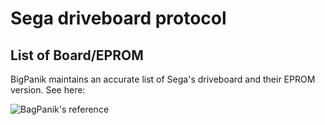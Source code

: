 # Sega driveboard protocol

## List of Board/EPROM

BigPanik maintains an accurate list of Sega's driveboard and their EPROM version.
See here:

![BagPanik's reference](https://hico-srv022.pixhotel.fr/sites/default/files/gamoovernet/20191030170142-BigPanik-E7E552EE-1CF1-4DCB-9EE6-4259324646A0.png)

